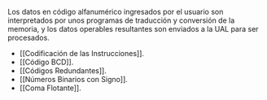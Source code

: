 Los datos en código alfanumérico ingresados por el usuario son interpretados por unos programas de traducción y conversión de la memoria, y los datos operables resultantes son enviados a la UAL para ser procesados.

- [[Codificación de las Instrucciones]].
- [[Código BCD]].
- [[Códigos Redundantes]].
- [[Números Binarios con Signo]].
- [[Coma Flotante]].
